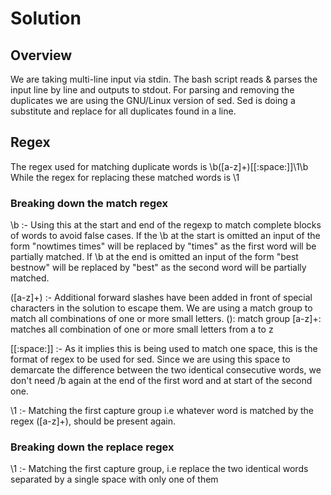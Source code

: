 # Solution

## Overview
We are taking multi-line input via stdin. The bash script reads & parses the input line by line and outputs to stdout. 
For parsing and removing the duplicates we are using the GNU/Linux version of sed. Sed is doing a substitute and replace for all duplicates found in a line.

## Regex
The regex used for matching duplicate words is \b\([a-z]\+\)[[:space:]]\1\b
While the regex for replacing these matched words is \1

### Breaking down the match regex

\b :- 
Using this at the start and end of the regexp to match complete blocks of words to avoid false cases. 
If the \b at the start is omitted an input of the form "nowtimes times" will be replaced by "times" as the first word will be partially matched. 
If \b at the end is omitted an input of the form "best bestnow" will be replaced by "best" as the second word will be partially matched.

([a-z]+) :- 
Additional forward slashes have been added in front of special characters in the solution to escape them. We are using a match group to match all combinations of one or more small letters.
(): match group
[a-z]+: matches all combination of one or more small letters from a to z

[[:space:]] :- 
As it implies this is being used to match one space, this is the format of regex to be used for sed. 
Since we are using this space to demarcate the difference between the two identical consecutive words, we don't need /b again at the end of the first word and at start of the second one.

\1 :- Matching the first capture group i.e whatever word is matched by the regex ([a-z]+), should be present again.

### Breaking down the replace regex

\1 :- Matching the first capture group, i.e replace the two identical words separated by a single space with only one of them
